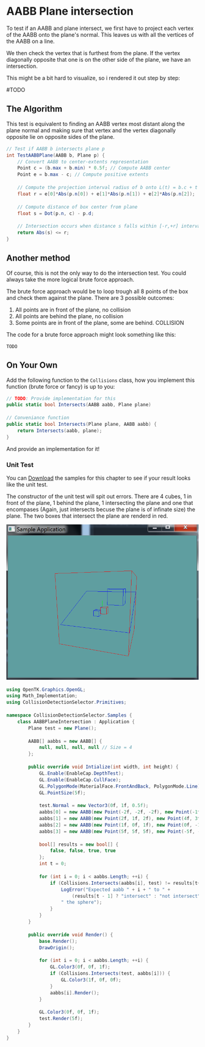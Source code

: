 # AABB Plane intersection

To test if an AABB and plane intersect, we first have to project each vertex of the AABB onto the plane's normal. This leaves us with all the vertices of the AABB on a line.

We then check the vertex that is furthest from the plane. If the vertex diagonally opposite that one is on the other side of the plane, we have an intersection. 

This might be a bit hard to visualize, so i rendered it out step by step:

#TODO

## The Algorithm

This test is equivalent to finding an AABB vertex most distant along the plane
normal and making sure that vertex and the vertex diagonally opposite lie on opposite
sides of the plane.

```cs
// Test if AABB b intersects plane p
int TestAABBPlane(AABB b, Plane p) {
    // Convert AABB to center-extents representation
    Point c = (b.max + b.min) * 0.5f; // Compute AABB center
    Point e = b.max - c; // Compute positive extents
    
    // Compute the projection interval radius of b onto L(t) = b.c + t * p.n
    float r = e[0]*Abs(p.n[0]) + e[1]*Abs(p.n[1]) + e[2]*Abs(p.n[2]);
    
    // Compute distance of box center from plane
    float s = Dot(p.n, c) - p.d;
    
    // Intersection occurs when distance s falls within [-r,+r] interval
    return Abs(s) <= r;
}
```

## Another method

Of course, this is not the only way to do the intersection test. You could always take the more logical brute force approach.

The brute force approach would be to loop trough all 8 points of the box and check them against the plane. There are 3 possible outcomes:

1) All points are in front of the plane, no collision
2) All points are behind the plane, no collision
3) Some points are in front of the plane, some are behind. COLLISION

The code for a brute force approach might look something like this:

```
TODO
```

## On Your Own

Add the following function to the ```Collisions``` class, how you implement this function (brute force or fancy) is up to you:

```cs
// TODO: Provide implementation for this
public static bool Intersects(AABB aabb, Plane plane) 

// Conveniance function
public static bool Intersects(Plane plane, AABB aabb) {
    return Intersects(aabb, plane);
}

```

And provide an implementation for it!

### Unit Test

You can [Download](../Samples/StaticIntersections.rar) the samples for this chapter to see if your result looks like the unit test.

The constructor of the unit test will spit out errors. There are 4 cubes, 1 in front of the plane, 1 behind the plane, 1 intersecting the plane and one that encompases (Again, just intersects becuse the plane is of infinate size) the plane. The two boxes that intersect the plane are renderd in red.

![UNIT](aabb_plane_intersection.png)

```cs
using OpenTK.Graphics.OpenGL;
using Math_Implementation;
using CollisionDetectionSelector.Primitives;

namespace CollisionDetectionSelector.Samples {
    class AABBPlaneIntersection : Application {
        Plane test = new Plane();

        AABB[] aabbs = new AABB[] {
            null, null, null, null // Size = 4
        };

        public override void Intialize(int width, int height) {
            GL.Enable(EnableCap.DepthTest);
            GL.Enable(EnableCap.CullFace);
            GL.PolygonMode(MaterialFace.FrontAndBack, PolygonMode.Line);
            GL.PointSize(5f);

            test.Normal = new Vector3(0f, 1f, 0.5f);
            aabbs[0] = new AABB(new Point(-2f, -2f, -2f), new Point(-1f, -1f, -1f));
            aabbs[1] = new AABB(new Point(2f, 1f, 2f), new Point(4f, 3f, 4f));
            aabbs[2] = new AABB(new Point(1f, 0f, 1f), new Point(0f, -1f, 0f));
            aabbs[3] = new AABB(new Point(5f, 5f, 5f), new Point(-5f, -5f, -5f));

            bool[] results = new bool[] {
                false, false, true, true
            };
            int t = 0;

            for (int i = 0; i < aabbs.Length; ++i) {
                if (Collisions.Intersects(aabbs[i], test) != results[t++]) {
                    LogError("Expected aabb " + i + " to " +
                        (results[t - 1] ? "intersect" : "not intersect") +
                    " the sphere");
                }
            }
        }

        public override void Render() {
            base.Render();
            DrawOrigin();

            for (int i = 0; i < aabbs.Length; ++i) {
                GL.Color3(0f, 0f, 1f);
                if (Collisions.Intersects(test, aabbs[i])) {
                    GL.Color3(1f, 0f, 0f);
                }
                aabbs[i].Render();
            }

            GL.Color3(0f, 0f, 1f);
            test.Render(5f);
        }
    }
}
```